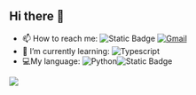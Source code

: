 ## Hi there 👋

- 📫 How to reach me:  ![Static Badge](https://img.shields.io/badge/-Github-000?style=flat&logo=Github&logoColor=white&link=https%3A%2F%2Fgithub.com%2Fminchen3943)
[![Gmail](https://img.shields.io/badge/-Gmail-c14438?style=flat&logo=Gmail&logoColor=white)](mailto:minchen3943@gmail.com)
- 🌱 I’m currently learning:  ![Typescript](https://img.shields.io/badge/Typescript-code?style=flat&logo=Typescript&logoColor=white&labelColor=blue&color=blue)
- :computer:My language:  ![Python](https://img.shields.io/badge/Python-code?style=flat&logo=python&logoColor=white&labelColor=blue&color=blue)![Static Badge](https://img.shields.io/badge/Javascript-1?style=flat&logo=javascript&logoColor=white&labelColor=%23f7df1e&color=%23f7df1e)

<img align="center" src="https://github-readme-stats.vercel.app/api/wakatime?username=minchen3943&theme=transparent&hide_border=true&layout=compact&langs_count=22" />

